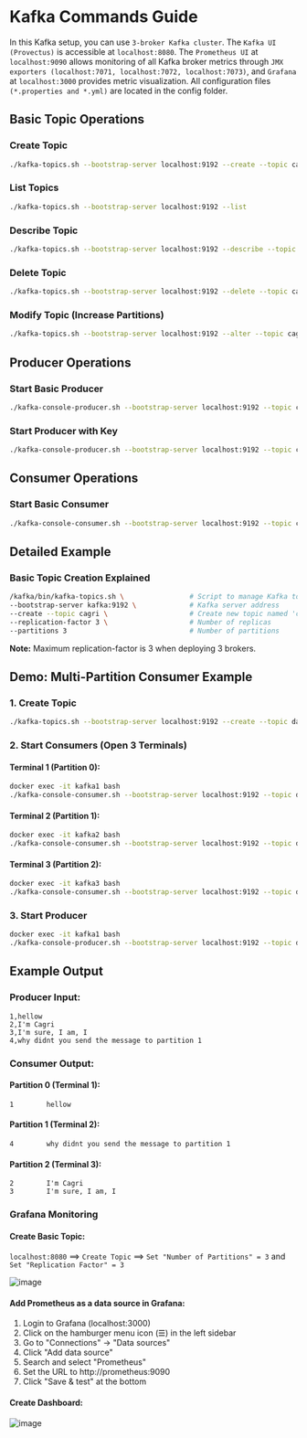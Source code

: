 # Kafka Commands Guide
In this Kafka setup, you can use `3-broker Kafka cluster`. The `Kafka UI (Provectus)` is accessible at `localhost:8080`. The `Prometheus UI` at `localhost:9090` allows monitoring of all Kafka broker metrics through `JMX exporters (localhost:7071, localhost:7072, localhost:7073)`, and `Grafana` at `localhost:3000` provides metric visualization. All configuration files `(*.properties and *.yml)` are located in the config folder.

## Basic Topic Operations

### Create Topic
```bash
./kafka-topics.sh --bootstrap-server localhost:9192 --create --topic cagri --replication-factor 3 --partitions 3
```

### List Topics
```bash
./kafka-topics.sh --bootstrap-server localhost:9192 --list
```

### Describe Topic
```bash
./kafka-topics.sh --bootstrap-server localhost:9192 --describe --topic cagri
```

### Delete Topic
```bash
./kafka-topics.sh --bootstrap-server localhost:9192 --delete --topic cagri
```

### Modify Topic (Increase Partitions)
```bash
./kafka-topics.sh --bootstrap-server localhost:9192 --alter --topic cagri --partitions 5
```

## Producer Operations

### Start Basic Producer
```bash
./kafka-console-producer.sh --bootstrap-server localhost:9192 --topic cagri
```

### Start Producer with Key
```bash
./kafka-console-producer.sh --bootstrap-server localhost:9192 --topic cagri --property "parse.key=true" --property "key.separator=,"
```

## Consumer Operations

### Start Basic Consumer
```bash
./kafka-console-consumer.sh --bootstrap-server localhost:9192 --topic cagri --from-beginning
```

## Detailed Example

### Basic Topic Creation Explained
```bash
/kafka/bin/kafka-topics.sh \                # Script to manage Kafka topics
--bootstrap-server kafka:9192 \             # Kafka server address
--create --topic cagri \                    # Create new topic named 'cagri'
--replication-factor 3 \                    # Number of replicas
--partitions 3                              # Number of partitions
```

**Note:** Maximum replication-factor is 3 when deploying 3 brokers.

## Demo: Multi-Partition Consumer Example

### 1. Create Topic
```bash
./kafka-topics.sh --bootstrap-server localhost:9192 --create --topic dahbest --replication-factor 3 --partitions 3
```

### 2. Start Consumers (Open 3 Terminals)

#### Terminal 1 (Partition 0):
```bash
docker exec -it kafka1 bash
./kafka-console-consumer.sh --bootstrap-server localhost:9192 --topic dahbest --from-beginning --partition 0 --property print.key=true
```

#### Terminal 2 (Partition 1):
```bash
docker exec -it kafka2 bash
./kafka-console-consumer.sh --bootstrap-server localhost:9192 --topic dahbest --from-beginning --partition 1 --property print.key=true
```

#### Terminal 3 (Partition 2):
```bash
docker exec -it kafka3 bash
./kafka-console-consumer.sh --bootstrap-server localhost:9192 --topic dahbest --from-beginning --partition 2 --property print.key=true
```

### 3. Start Producer
```bash
docker exec -it kafka1 bash
./kafka-console-producer.sh --bootstrap-server localhost:9192 --topic dahbest --property "parse.key=true" --property "key.separator=,"
```

## Example Output

### Producer Input:
```
1,hellow
2,I'm Cagri
3,I'm sure, I am, I
4,why didnt you send the message to partition 1
```

### Consumer Output:

#### Partition 0 (Terminal 1):
```
1        hellow
```

#### Partition 1 (Terminal 2):
```
4        why didnt you send the message to partition 1
```

#### Partition 2 (Terminal 3):
```
2        I'm Cagri
3        I'm sure, I am, I
```

### Grafana Monitoring

#### Create Basic Topic:

`localhost:8080` ==> `Create Topic` ==> `Set "Number of Partitions" = 3` and `Set "Replication Factor" = 3`

![image](https://github.com/user-attachments/assets/4d6dad1c-8fec-46e8-a5b7-8f0636464bbc)

#### Add Prometheus as a data source in Grafana:

1. Login to Grafana (localhost:3000)
2. Click on the hamburger menu icon (☰) in the left sidebar
3. Go to "Connections" -> "Data sources"
4. Click "Add data source"
5. Search and select "Prometheus"
6. Set the URL to http://prometheus:9090
7. Click "Save & test" at the bottom

#### Create Dashboard:

![image](https://github.com/user-attachments/assets/7bd8c4c5-8561-4925-9342-34170d8471d5)
